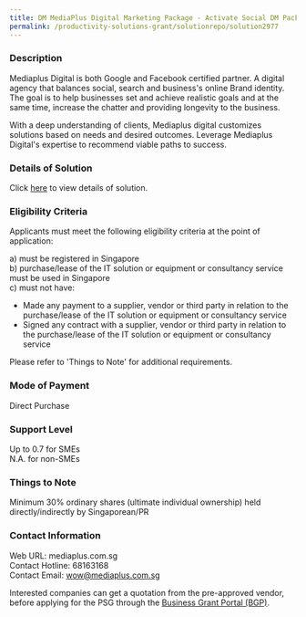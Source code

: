 ```yaml
---
title: DM MediaPlus Digital Marketing Package - Activate Social DM Package (SMA/SMM) [3 Months]
permalink: /productivity-solutions-grant/solutionrepo/solution2977
---
```


### Description

Mediaplus Digital is both Google and Facebook certified partner. A digital agency that balances social, search and business's online Brand identity. The goal is to help businesses set and achieve realistic goals and at the same time, increase the chatter and providing longevity to the business.

With a deep understanding of clients, Mediaplus digital customizes solutions based on needs and desired outcomes. Leverage Mediaplus Digital's expertise to recommend viable paths to success.

### Details of Solution

Click <a href='https://www.gobusiness.gov.sg/images/psg/MediaPlus_Desensitised_Annex_3_Part_2.pdf' target='_blank' rel='noopener'>here</a> to view details of solution.

### Eligibility Criteria

Applicants must meet the following eligibility criteria at the point of application:

a) must be registered in Singapore <br>
b) purchase/lease of the IT solution or equipment or consultancy service must be used in Singapore <br>
c) must not have:
- Made any payment to a supplier, vendor or third party in relation to the purchase/lease of the IT solution or equipment or consultancy service
- Signed any contract with a supplier, vendor or third party in relation to the purchase/lease of the IT solution or equipment or consultancy service

Please refer to 'Things to Note' for additional requirements.

### Mode of Payment
Direct Purchase

### Support Level
Up to 0.7 for SMEs <br>
N.A. for non-SMEs

### Things to Note
Minimum 30% ordinary shares (ultimate individual ownership) held directly/indirectly by Singaporean/PR

### Contact Information
Web URL: mediaplus.com.sg <br>Contact Hotline: 68163168 <br>Contact Email: wow@mediaplus.com.sg <br>

Interested companies can get a quotation from the pre-approved vendor, before applying for the PSG through the <a target='_blank' rel='noopener' href='https://www.businessgrants.gov.sg/'>Business Grant Portal (BGP)</a>.
